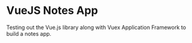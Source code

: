 # VueJS Notes App

Testing out the Vue.js library along with Vuex Application Framework to build a notes app.

